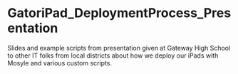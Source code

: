 # GatoriPad_DeploymentProcess_Presentation
Slides and example scripts from presentation given at Gateway High School to other IT folks from local districts about how we deploy our iPads with Mosyle and various custom scripts.
